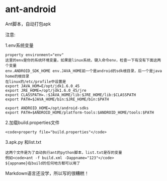 ant-android
===========

Ant脚本，自动打包apk

注意:
    
1.env系统变量

    property environment="env"
    这里的env是你的系统环境变量，如果是linux系统，键入命令env，检查一下有没有下面这两个变量
    env.ANDROID_SDK_HOME env.JAVA_HOME前一个是android的sdk根目录，后一个是java home的根目录
    在linux的/etc/profile中设置是
    export JAVA_HOM=E/opt/jdk1.6.0_45
    export JRE_HOME=/opt/jdk1.6.0_45/jre
    export CLASSPATH=.:$JAVA_HOME/lib:$JRE_HOME/lib:$CLASSPATH
    export PATH=$JAVA_HOME/bin:$JRE_HOME/bin:$PATH

    export ANDROID_HOME=/opt/android-sdks
    export PATH=$ANDROID_HOME/platform-tools:$ANDROID_HOME/tools:$PATH

2.加载build.properties文件

    <code>property file="build.properties"</code>

3.apk.py 和list.txt

    这两个文件是为了自动执行ant的python脚本，list.txt是存的变量
    例如<code>ant -f build.xml -Dappname="123"</code>
    ${appname}在build的任何地方都可以用了
    
Markdown语言还没学，所以写的很糟糕！
